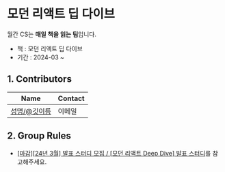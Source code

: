 # 모던 리액트 딥 다이브

월간 CS는 **매일 책을 읽는 팀**입니다.

-   책 : 모던 리엑트 딥 다이브
-   기간 : 2024-03 ~

## 1. Contributors

| Name                                             | Contact                       |
| ------------------------------------------------ | ----------------------------- |
| [성명/@깃이름](https://github.com/Seokwoodang)    | 이메일 |

## 2. Group Rules

- [[마감][24년 3월] 발표 스터디 모집 / [모던 리액트 Deep Dive] 발표 스터디](https://inblog.ai/monthly-cs/16450)를 참고해주세요.
